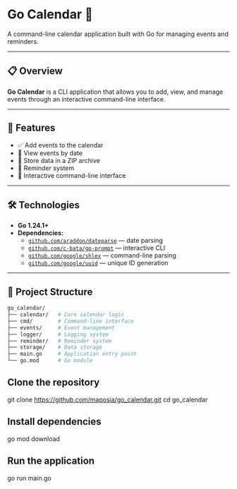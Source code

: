 # Go Calendar 📅

A command-line calendar application built with Go for managing events and reminders.

---

## 📋 Overview

**Go Calendar** is a CLI application that allows you to add, view, and manage events through an interactive command-line interface.

---

## 🚀 Features

- ✅ Add events to the calendar
- 📅 View events by date
- 💾 Store data in a ZIP archive
- 🔔 Reminder system
- 📝 Interactive command-line interface
---

## 🛠 Technologies

- **Go 1.24.1+**
- **Dependencies:**
  - [`github.com/araddon/dateparse`](https://github.com/araddon/dateparse) — date parsing
  - [`github.com/c-bata/go-prompt`](https://github.com/c-bata/go-prompt) — interactive CLI
  - [`github.com/google/shlex`](https://github.com/google/shlex) — command-line parsing
  - [`github.com/google/uuid`](https://github.com/google/uuid) — unique ID generation

---

## 📁 Project Structure

```bash
go_calendar/
├── calendar/   # Core calendar logic
├── cmd/        # Command-line interface
├── events/     # Event management
├── logger/     # Logging system
├── reminder/   # Reminder system
├── storage/    # Data storage
├── main.go     # Application entry point
└── go.mod      # Go module
```

## Clone the repository

git clone https://github.com/maposia/go_calendar.git
cd go_calendar

## Install dependencies

go mod download

## Run the application

go run main.go